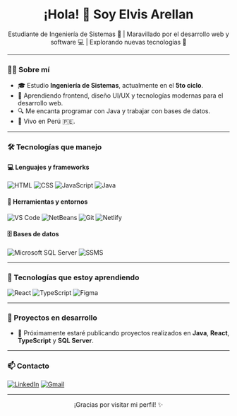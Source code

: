 <h1 align="center">¡Hola! 👋 Soy Elvis Arellan</h1>
<p align="center">
  Estudiante de Ingeniería de Sistemas 📘 | Maravillado por el desarrollo web y software 💻 | Explorando nuevas tecnologías 🚀
</p>

---

### 👨‍🎓 Sobre mí

- 🎓 Estudio **Ingeniería de Sistemas**, actualmente en el **5to ciclo**.
- 🌱 Aprendiendo frontend, diseño UI/UX y tecnologías modernas para el desarrollo web.
- 🔍 Me encanta programar con Java y trabajar con bases de datos.
- 📍 Vivo en Perú 🇵🇪.

---

### 🛠️ Tecnologías que manejo

#### 💻 Lenguajes y frameworks
![HTML](https://img.shields.io/badge/HTML5-E34F26?style=flat&logo=html5&logoColor=white)
![CSS](https://img.shields.io/badge/CSS3-1572B6?style=flat&logo=css3&logoColor=white)
![JavaScript](https://img.shields.io/badge/JavaScript-F7DF1E?style=flat&logo=javascript&logoColor=black)
![Java](https://img.shields.io/badge/Java-007396?style=flat&logo=java&logoColor=white)

#### 🧰 Herramientas y entornos
![VS Code](https://img.shields.io/badge/VS%20Code-007ACC?style=flat&logo=visual-studio-code&logoColor=white)
![NetBeans](https://img.shields.io/badge/NetBeans-1B6AC6?style=flat&logo=apache-netbeans-ide&logoColor=white)
![Git](https://img.shields.io/badge/Git-F05032?style=flat&logo=git&logoColor=white)
![Netlify](https://img.shields.io/badge/Netlify-00C7B7?style=flat&logo=netlify&logoColor=white)

#### 🗄️ Bases de datos
![Microsoft SQL Server](https://img.shields.io/badge/SQL_Server-CC2927?style=flat&logo=microsoft-sql-server&logoColor=white)
![SSMS](https://img.shields.io/badge/SSMS-CC2927?style=flat&logo=microsoft-sql-server&logoColor=white)

---

### 🚀 Tecnologías que estoy aprendiendo

![React](https://img.shields.io/badge/React-20232A?style=flat&logo=react&logoColor=61DAFB)
![TypeScript](https://img.shields.io/badge/TypeScript-3178C6?style=flat&logo=typescript&logoColor=white)
![Figma](https://img.shields.io/badge/Figma-F24E1E?style=flat&logo=figma&logoColor=white)

---

### 🌟 Proyectos en desarrollo

- 💼 Próximamente estaré publicando proyectos realizados en **Java**, **React**, **TypeScript** y **SQL Server**.

---

### 📫 Contacto

[![LinkedIn](https://img.shields.io/badge/LinkedIn-blue?style=flat&logo=linkedin&logoColor=white)](https://www.linkedin.com/in/elvis-arellan/)
[![Gmail](https://img.shields.io/badge/Gmail-red?style=flat&logo=gmail&logoColor=white)](lbis8.tech@gmail.com)

---

<p align="center">
  ¡Gracias por visitar mi perfil! ✨
</p>

